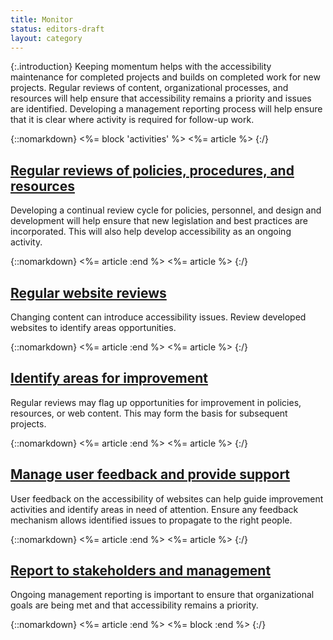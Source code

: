 ```yaml
---
title: Monitor
status: editors-draft
layout: category
---
```


{:.introduction}
Keeping momentum helps with the accessibility maintenance for completed projects and builds on completed work for new projects. Regular reviews of content, organizational processes, and resources will help ensure that accessibility remains a priority and issues are identified. Developing a management reporting process will help ensure that it is clear where activity is required for follow-up work.

{::nomarkdown}
<%= block 'activities' %>
<%= article %>
{:/}


## [Regular reviews of policies, procedures, and resources](asset_reviews.html)

Developing a continual review cycle for policies, personnel, and design and development will help ensure that new legislation and best practices are incorporated. This will also help develop accessibility as an ongoing activity.

{::nomarkdown}
<%= article :end %>
<%= article %>
{:/}

## [Regular website reviews](website_reviews.html)

Changing content can introduce accessibility issues. Review developed websites to identify areas opportunities.

{::nomarkdown}
<%= article :end %>
<%= article %>
{:/}

## [Identify areas for improvement](identify_improvements.html)

Regular reviews may flag up opportunities for improvement in policies, resources, or web content. This may form the basis for subsequent projects.

{::nomarkdown}
<%= article :end %>
<%= article %>
{:/}

## [Manage user feedback and provide support](user_feedback.html)

User feedback on the accessibility of websites can help guide improvement activities and identify areas in need of attention. Ensure any feedback mechanism allows identified issues to propagate to the right people. 

{::nomarkdown}
<%= article :end %>
<%= article %>
{:/}

## [Report to stakeholders and management](stakeholder_reporting.html)

Ongoing management reporting is important to ensure that organizational goals are being met and that accessibility remains a priority.

{::nomarkdown}
<%= article :end %>
<%= block :end %>
{:/}